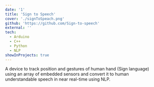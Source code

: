```yaml
---
date: '1'
title: 'Sign to Speech'
cover: './signToSpeach.png'
github: 'https://github.com/Sign-to-speech'
external: ''
tech:
  - Arduino
  - C++
  - Python
  - NLP
showInProjects: true
---
```


A device to track position and gestures of human
hand (Sign language) using an array of embedded sensors and convert it to human understandable speech in near
real-time using NLP.
